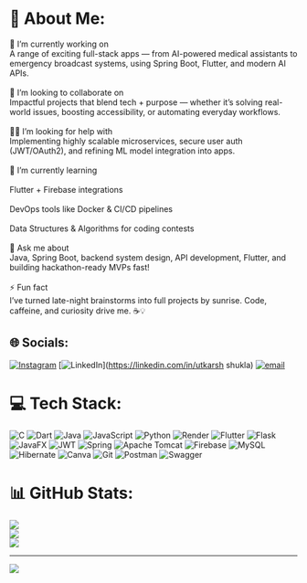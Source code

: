 # 💫 About Me:
🔭 I’m currently working on<br>A range of exciting full-stack apps — from AI-powered medical assistants to emergency broadcast systems, using Spring Boot, Flutter, and modern AI APIs.<br><br>🤝 I’m looking to collaborate on<br>Impactful projects that blend tech + purpose — whether it’s solving real-world issues, boosting accessibility, or automating everyday workflows.<br><br>🙋‍♂️ I’m looking for help with<br>Implementing highly scalable microservices, secure user auth (JWT/OAuth2), and refining ML model integration into apps.<br><br>🌱 I’m currently learning<br><br>Flutter + Firebase integrations<br><br>DevOps tools like Docker & CI/CD pipelines<br><br>Data Structures & Algorithms for coding contests<br><br>💬 Ask me about<br>Java, Spring Boot, backend system design, API development, Flutter, and building hackathon-ready MVPs fast!<br><br>⚡ Fun fact<br>I’ve turned late-night brainstorms into full projects by sunrise. Code, caffeine, and curiosity drive me. ☕💡


## 🌐 Socials:
[![Instagram](https://img.shields.io/badge/Instagram-%23E4405F.svg?logo=Instagram&logoColor=white)](https://instagram.com/_utkarsh.shukla_238) [![LinkedIn](https://img.shields.io/badge/LinkedIn-%230077B5.svg?logo=linkedin&logoColor=white)](https://linkedin.com/in/utkarsh shukla) [![email](https://img.shields.io/badge/Email-D14836?logo=gmail&logoColor=white)](mailto:24bcs115@nith.ac.in) 

# 💻 Tech Stack:
![C](https://img.shields.io/badge/c-%2300599C.svg?style=for-the-badge&logo=c&logoColor=white) ![Dart](https://img.shields.io/badge/dart-%230175C2.svg?style=for-the-badge&logo=dart&logoColor=white) ![Java](https://img.shields.io/badge/java-%23ED8B00.svg?style=for-the-badge&logo=openjdk&logoColor=white) ![JavaScript](https://img.shields.io/badge/javascript-%23323330.svg?style=for-the-badge&logo=javascript&logoColor=%23F7DF1E) ![Python](https://img.shields.io/badge/python-3670A0?style=for-the-badge&logo=python&logoColor=ffdd54) ![Render](https://img.shields.io/badge/Render-%46E3B7.svg?style=for-the-badge&logo=render&logoColor=white) ![Flutter](https://img.shields.io/badge/Flutter-%2302569B.svg?style=for-the-badge&logo=Flutter&logoColor=white) ![Flask](https://img.shields.io/badge/flask-%23000.svg?style=for-the-badge&logo=flask&logoColor=white) ![JavaFX](https://img.shields.io/badge/javafx-%23FF0000.svg?style=for-the-badge&logo=javafx&logoColor=white) ![JWT](https://img.shields.io/badge/JWT-black?style=for-the-badge&logo=JSON%20web%20tokens) ![Spring](https://img.shields.io/badge/spring-%236DB33F.svg?style=for-the-badge&logo=spring&logoColor=white) ![Apache Tomcat](https://img.shields.io/badge/apache%20tomcat-%23F8DC75.svg?style=for-the-badge&logo=apache-tomcat&logoColor=black) ![Firebase](https://img.shields.io/badge/firebase-a08021?style=for-the-badge&logo=firebase&logoColor=ffcd34) ![MySQL](https://img.shields.io/badge/mysql-4479A1.svg?style=for-the-badge&logo=mysql&logoColor=white) ![Hibernate](https://img.shields.io/badge/Hibernate-59666C?style=for-the-badge&logo=Hibernate&logoColor=white) ![Canva](https://img.shields.io/badge/Canva-%2300C4CC.svg?style=for-the-badge&logo=Canva&logoColor=white) ![Git](https://img.shields.io/badge/git-%23F05033.svg?style=for-the-badge&logo=git&logoColor=white) ![Postman](https://img.shields.io/badge/Postman-FF6C37?style=for-the-badge&logo=postman&logoColor=white) ![Swagger](https://img.shields.io/badge/-Swagger-%23Clojure?style=for-the-badge&logo=swagger&logoColor=white)
# 📊 GitHub Stats:
![](https://github-readme-stats.vercel.app/api?username=utkarsh684&theme=transparent&hide_border=false&include_all_commits=false&count_private=false)<br/>
![](https://nirzak-streak-stats.vercel.app/?user=utkarsh684&theme=transparent&hide_border=false)<br/>
![](https://github-readme-stats.vercel.app/api/top-langs/?username=utkarsh684&theme=transparent&hide_border=false&include_all_commits=false&count_private=false&layout=compact)

---
[![](https://visitcount.itsvg.in/api?id=utkarsh684&icon=0&color=0)](https://visitcount.itsvg.in)

<!-- Proudly created with GPRM ( https://gprm.itsvg.in ) -->
